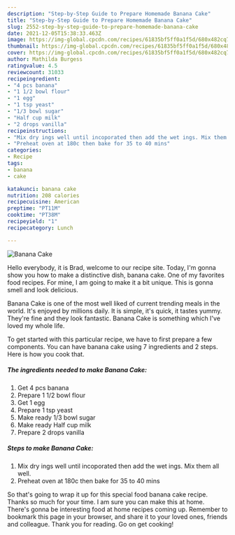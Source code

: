 ```yaml
---
description: "Step-by-Step Guide to Prepare Homemade Banana Cake"
title: "Step-by-Step Guide to Prepare Homemade Banana Cake"
slug: 2552-step-by-step-guide-to-prepare-homemade-banana-cake
date: 2021-12-05T15:38:33.463Z
image: https://img-global.cpcdn.com/recipes/61835bf5ff0a1f5d/680x482cq70/banana-cake-recipe-main-photo.jpg
thumbnail: https://img-global.cpcdn.com/recipes/61835bf5ff0a1f5d/680x482cq70/banana-cake-recipe-main-photo.jpg
cover: https://img-global.cpcdn.com/recipes/61835bf5ff0a1f5d/680x482cq70/banana-cake-recipe-main-photo.jpg
author: Mathilda Burgess
ratingvalue: 4.5
reviewcount: 31033
recipeingredient:
- "4 pcs banana"
- "1 1/2 bowl flour"
- "1 egg"
- "1 tsp yeast"
- "1/3 bowl sugar"
- "Half cup milk"
- "2 drops vanilla"
recipeinstructions:
- "Mix dry ings well until incoporated then add the wet ings. Mix them all well."
- "Preheat oven at 180c then bake for 35 to 40 mins"
categories:
- Recipe
tags:
- banana
- cake

katakunci: banana cake 
nutrition: 208 calories
recipecuisine: American
preptime: "PT11M"
cooktime: "PT38M"
recipeyield: "1"
recipecategory: Lunch

---
```



![Banana Cake](https://img-global.cpcdn.com/recipes/61835bf5ff0a1f5d/680x482cq70/banana-cake-recipe-main-photo.jpg)

Hello everybody, it is Brad, welcome to our recipe site. Today, I'm gonna show you how to make a distinctive dish, banana cake. One of my favorites food recipes. For mine, I am going to make it a bit unique. This is gonna smell and look delicious.

Banana Cake is one of the most well liked of current trending meals in the world. It's enjoyed by millions daily. It is simple, it's quick, it tastes yummy. They're fine and they look fantastic. Banana Cake is something which I've loved my whole life.




To get started with this particular recipe, we have to first prepare a few components. You can have banana cake using 7 ingredients and 2 steps. Here is how you cook that.

<!--inarticleads1-->

##### The ingredients needed to make Banana Cake:

1. Get 4 pcs banana
1. Prepare 1 1/2 bowl flour
1. Get 1 egg
1. Prepare 1 tsp yeast
1. Make ready 1/3 bowl sugar
1. Make ready Half cup milk
1. Prepare 2 drops vanilla




<!--inarticleads2-->

##### Steps to make Banana Cake:

1. Mix dry ings well until incoporated then add the wet ings. Mix them all well.
1. Preheat oven at 180c then bake for 35 to 40 mins




So that's going to wrap it up for this special food banana cake recipe. Thanks so much for your time. I am sure you can make this at home. There's gonna be interesting food at home recipes coming up. Remember to bookmark this page in your browser, and share it to your loved ones, friends and colleague. Thank you for reading. Go on get cooking!
